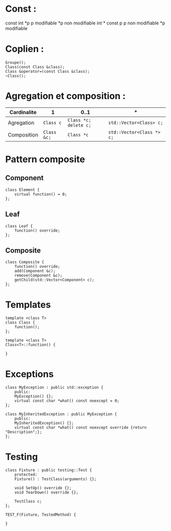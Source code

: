 # Const :
const int *p		p modifiable		*p non modifiable
int * const p		p non modifiable	*p modifiable

# Coplien :
```
Groupe();
Class(const Class &class);
Class &operator=(const Class &class);
~Class();
```

# Agregation et composition :
| Cardinalite     | 1 | 0..1 | * |
|-|-|-|-|
| Agregation | `Class c` | `Class *c;` `delete c;` | `std::Vector<Class> c;` |
| Composition | `Class &c;` | `Class *c` | `std::Vector<Class *> c;` |

# Pattern composite
## Component
```
class Element {
	virtual function() = 0;
};
```

## Leaf
```
class Leaf {
	function() override;
};
```

## Composite
```
class Composite {
	function() override;
	add(Component &c);
	remove(Component &c);
	getChild(std::Vector<Component> c);
};
```

# Templates
```
template <class T>
class Class {
	function();
};

template <class T>
Class<T>::function() {

}
```

# Exceptions
```
class MyException : public std::exception {
	public:
	MyException() {};
	virtual const char *what() const noexcept = 0;
};

class MyInheritedException : public MyException {
	public:
	MyInheritedException() {};
	virtual const char *what() const noexcept override {return "Description";};
};
```

# Testing
```
class Fixture : public testing::Test {
	protected:
	Fixture() : TestClass(arguments) {};

	void SetUp() override {};
	void TearDown() override {};
	
	TestClass c;
};

TEST_F(Fixture, TestedMethod) {

}
```

